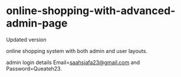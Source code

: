 # online-shopping-with-advanced-admin-page
Updated version


online shopping system with both admin and user layouts.

admin login details  Email=saahsiafa23@gmail.com and Password=Queateh23.
